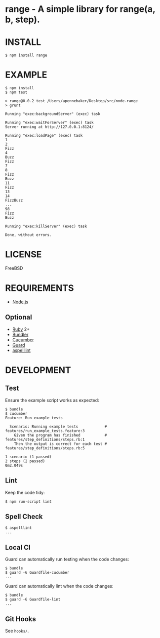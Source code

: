 # range - A simple library for range(a, b, step).

# INSTALL

    $ npm install range

# EXAMPLE

    $ npm install
    $ npm test
    
    > range@0.0.2 test /Users/apennebaker/Desktop/src/node-range
    > grunt
    
    Running "exec:backgroundServer" (exec) task
    
    Running "exec:waitForServer" (exec) task
    Server running at http://127.0.0.1:8124/
    
    Running "exec:loadPage" (exec) task
    1
    2
    Fizz
    4
    Buzz
    Fizz
    7
    8
    Fizz
    Buzz
    11
    Fizz
    13
    14
    FizzBuzz
    ...
    98
    Fizz
    Buzz
    
    Running "exec:killServer" (exec) task
    
    Done, without errors.

# LICENSE

FreeBSD

# REQUIREMENTS

* [Node.js](http://nodejs.org/)

## Optional

* [Ruby](https://www.ruby-lang.org/) 2+
* [Bundler](http://bundler.io/)
* [Cucumber](http://cukes.info/)
* [Guard](http://guardgem.org/)
* [aspelllint](https://github.com/mcandre/aspelllint)

# DEVELOPMENT

## Test

Ensure the example script works as expected:

    $ bundle
    $ cucumber
    Feature: Run example tests

      Scenario: Running example tests            # features/run_example_tests.feature:3
        Given the program has finished           # features/step_definitions/steps.rb:1
        Then the output is correct for each test # features/step_definitions/steps.rb:5

    1 scenario (1 passed)
    2 steps (2 passed)
    0m2.049s

## Lint

Keep the code tidy:

    $ npm run-script lint

## Spell Check

    $ aspelllint
    ...

## Local CI

Guard can automatically run testing when the code changes:

    $ bundle
    $ guard -G Guardfile-cucumber
    ...

Guard can automatically lint when the code changes:

    $ bundle
    $ guard -G Guardfile-lint
    ...

## Git Hooks

See `hooks/`.
